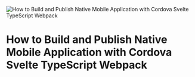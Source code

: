 ![How to Build and Publish Native Mobile Application with Cordova Svelte TypeScript Webpack](https://native-mobile.rtfm.page/_media/mindmap_topics.svg)

# How to Build and Publish Native Mobile Application with Cordova Svelte TypeScript Webpack
